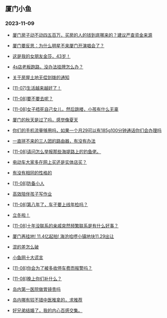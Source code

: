 ## 厦门小鱼 
### 2023-11-09

+ [厦门房子动不动四五百万，买房的人的钱到底哪来的？建议严查资金来源](http://bbs.xmfish.com/read-htm-tid-18102160.html)

+ [厦门要反思：为什么明星不来厦门开演唱会了？](http://bbs.xmfish.com/read-htm-tid-18102193.html)

+ [这是我的女朋友金莎，43岁！](http://bbs.xmfish.com/read-htm-tid-18102374.html)

+ [4s店老板跑路，没办法挂牌怎么办？](http://bbs.xmfish.com/read-htm-tid-18102447.html)

+ [关于房屋土地无偿划拨的通知](http://bbs.xmfish.com/read-htm-tid-18102155.html)

+ [[11-07]生活越来越好了！](http://bbs.xmfish.com/read-htm-tid-18102146.html)

+ [[11-08]要不要去呢？](http://bbs.xmfish.com/read-htm-tid-18102260.html)

+ [[11-08]女子捂死自己女儿，然后跳楼，小孩有什么无辜](http://bbs.xmfish.com/read-htm-tid-18102439.html)

+ [厦门的秋天是过了吗，感觉像夏天](http://bbs.xmfish.com/read-htm-tid-18102187.html)

+ [你们的手机流量够用吗，如果一个月29可以有185g100分钟通话你们会办理吗](http://bbs.xmfish.com/read-htm-tid-18102139.html)

+ [一直拼不来的三人团的路由器，有没有办法](http://bbs.xmfish.com/read-htm-tid-18102168.html)

+ [[11-08]请问怎么举报那些海堤路上的钓鱼佬。](http://bbs.xmfish.com/read-htm-tid-18102456.html)

+ [电动车大家多在网上买还是实体店买？](http://bbs.xmfish.com/read-htm-tid-18102357.html)

+ [有没有相同的性格的](http://bbs.xmfish.com/read-htm-tid-18102375.html)

+ [[11-08]防备小人](http://bbs.xmfish.com/read-htm-tid-18102381.html)

+ [高效陪伴孩子写作业](http://bbs.xmfish.com/read-htm-tid-18102280.html)

+ [[11-08]第八年了，车子要上线年检吗？](http://bbs.xmfish.com/read-htm-tid-18102471.html)

+ [立冬啦！](http://bbs.xmfish.com/read-htm-tid-18102406.html)

+ [[11-08]十年没联系的亲戚突然频繁联系是有什么好事？](http://bbs.xmfish.com/read-htm-tid-18102680.html)

+ [厦门再挂地! 11.4亿起拍! 海沧哈啰小镇地块11.29出让](http://bbs.xmfish.com/read-htm-tid-18102650.html)

+ [混的差怎么破](http://bbs.xmfish.com/read-htm-tid-18102658.html)

+ [小鱼网十大谎言](http://bbs.xmfish.com/read-htm-tid-18102629.html)

+ [[11-08]你会为了被多收停车费而报警吗？](http://bbs.xmfish.com/read-htm-tid-18102511.html)

+ [[11-08]晚上你们补什么？](http://bbs.xmfish.com/read-htm-tid-18102654.html)

+ [岛内第一医院做胃镜贵吗](http://bbs.xmfish.com/read-htm-tid-18102526.html)

+ [岛内哪有较不错中医推拿的，求推荐](http://bbs.xmfish.com/read-htm-tid-18102581.html)

+ [好兄弟结婚了，我的内心百感交集。](http://bbs.xmfish.com/read-htm-tid-18102942.html)


